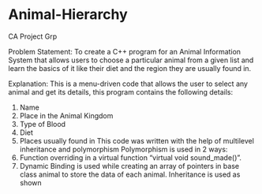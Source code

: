 # Animal-Hierarchy
CA Project Grp

Problem Statement:
To create a C++ program for an Animal Information System that allows users to choose a particular animal from a given list and learn the basics of it like their diet and the region they are usually found in.

Explanation: 
This is a menu-driven code that allows the user to select any animal and get its details, this program contains the following details:
1.	Name
2.	Place in the Animal Kingdom
3.	Type of Blood
4.	Diet
5.	Places usually found in
This code was written with the help of multilevel inheritance and polymorphism 
Polymorphism is used in 2 ways:
1.	Function overriding in a virtual function “virtual void sound_made()”.
2.	Dynamic Binding is used while creating an array of pointers in base class animal to store the data of each animal.
Inheritance is used as shown
